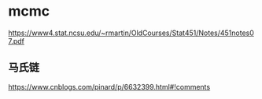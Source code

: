 # mcmc

https://www4.stat.ncsu.edu/~rmartin/OldCourses/Stat451/Notes/451notes07.pdf

## 马氏链
https://www.cnblogs.com/pinard/p/6632399.html#!comments

